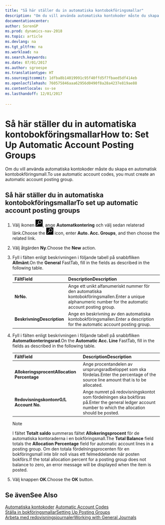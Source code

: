 ```yaml
---
title: "Så här ställer du in automatiska kontobokföringsmallar"
description: "Om du vill använda automatiska kontokoder måste du skapa en automatisk kontobokföringsmall."
documentationcenter: 
author: SorenGP
ms.prod: dynamics-nav-2018
ms.topic: article
ms.devlang: na
ms.tgt_pltfrm: na
ms.workload: na
ms.search.keywords: 
ms.date: 07/01/2017
ms.author: sgroespe
ms.translationtype: HT
ms.sourcegitcommit: 1dfba8b14019991c95f40ffd5f7fbaed5df414eb
ms.openlocfilehash: 760575846aaa62956d0490f8a28a4237e819ae88
ms.contentlocale: sv-se
ms.lasthandoff: 12/01/2017

---
```

# <a name="how-to-set-up-automatic-account-posting-groups"></a><span data-ttu-id="5dd0e-103">Så här ställer du in automatiska kontobokföringsmallar</span><span class="sxs-lookup"><span data-stu-id="5dd0e-103">How to: Set Up Automatic Account Posting Groups</span></span>
<span data-ttu-id="5dd0e-104">Om du vill använda automatiska kontokoder måste du skapa en automatisk kontobokföringsmall.</span><span class="sxs-lookup"><span data-stu-id="5dd0e-104">To use automatic account codes, you must create an automatic account posting group.</span></span>  

## <a name="to-set-up-automatic-account-posting-groups"></a><span data-ttu-id="5dd0e-105">Så här ställer du in automatiska kontobokföringsmallar</span><span class="sxs-lookup"><span data-stu-id="5dd0e-105">To set up automatic account posting groups</span></span>  

1.  <span data-ttu-id="5dd0e-106">Välj ikonen ![Söka efter sida eller rapport](../../media/ui-search/search_small.png "Ikonen Söka efter sida eller rapport"), ange **Automatkontering** och välj sedan relaterad länk.</span><span class="sxs-lookup"><span data-stu-id="5dd0e-106">Choose the ![Search for Page or Report](../../media/ui-search/search_small.png "Search for Page or Report icon") icon, enter **Auto. Acc. Groups**, and then choose the related link.</span></span>  
2.  <span data-ttu-id="5dd0e-107">Välj åtgärden **Ny**.</span><span class="sxs-lookup"><span data-stu-id="5dd0e-107">Choose the **New** action.</span></span>  
3.  <span data-ttu-id="5dd0e-108">Fyll i fälten enligt beskrivningen i följande tabell på snabbfliken **Allmänt**.</span><span class="sxs-lookup"><span data-stu-id="5dd0e-108">On the **General** FastTab, fill in the fields as described in the following table.</span></span>  

    |<span data-ttu-id="5dd0e-109">Fält</span><span class="sxs-lookup"><span data-stu-id="5dd0e-109">Field</span></span>|<span data-ttu-id="5dd0e-110">Description</span><span class="sxs-lookup"><span data-stu-id="5dd0e-110">Description</span></span>|  
    |-----------|-----------------|  
    |<span data-ttu-id="5dd0e-111">**Nr**</span><span class="sxs-lookup"><span data-stu-id="5dd0e-111">**No.**</span></span>|<span data-ttu-id="5dd0e-112">Ange ett unikt alfanumeriskt nummer för den automatiska kontobokföringsmallen.</span><span class="sxs-lookup"><span data-stu-id="5dd0e-112">Enter a unique alphanumeric number for the automatic account posting group.</span></span>|  
    |<span data-ttu-id="5dd0e-113">**Beskrivning**</span><span class="sxs-lookup"><span data-stu-id="5dd0e-113">**Description**</span></span>|<span data-ttu-id="5dd0e-114">Ange en beskrivning av den automatiska kontobokföringsmallen.</span><span class="sxs-lookup"><span data-stu-id="5dd0e-114">Enter a description for the automatic account posting group.</span></span>|  

4.  <span data-ttu-id="5dd0e-115">Fyll i fälten enligt beskrivningen i följande tabell på snabbfliken **Automatkonteringsrad**.</span><span class="sxs-lookup"><span data-stu-id="5dd0e-115">On the **Automatic Acc. Line** FastTab, fill in the fields as described in the following table.</span></span>  

    |<span data-ttu-id="5dd0e-116">Fält</span><span class="sxs-lookup"><span data-stu-id="5dd0e-116">Field</span></span>|<span data-ttu-id="5dd0e-117">Description</span><span class="sxs-lookup"><span data-stu-id="5dd0e-117">Description</span></span>|  
    |-----------|-----------------|  
    |<span data-ttu-id="5dd0e-118">**Allokeringsprocent**</span><span class="sxs-lookup"><span data-stu-id="5dd0e-118">**Allocation Percentage**</span></span>|<span data-ttu-id="5dd0e-119">Ange procentandelen av ursprungsradbeloppet som ska fördelas.</span><span class="sxs-lookup"><span data-stu-id="5dd0e-119">Enter the percentage of the source line amount that is to be allocated.</span></span>|  
    |<span data-ttu-id="5dd0e-120">**Redovisningskontonr**</span><span class="sxs-lookup"><span data-stu-id="5dd0e-120">**G/L Account No.**</span></span>|<span data-ttu-id="5dd0e-121">Ange numret på redovisningskontot som fördelningen ska bokföras på.</span><span class="sxs-lookup"><span data-stu-id="5dd0e-121">Enter the general ledger account number to which the allocation should be posted.</span></span>|  

    > [!NOTE]  
    >  <span data-ttu-id="5dd0e-122">I fältet **Totalt saldo** summeras fältet **Allokeringsprocent** för de automatiska kontoraderna i en bokföringsmall.</span><span class="sxs-lookup"><span data-stu-id="5dd0e-122">The **Total Balance** field totals the **Allocation Percentage** field for automatic account lines in a posting group.</span></span> <span data-ttu-id="5dd0e-123">Om den totala fördelningsprocenten för en bokföringsmall inte blir noll visas ett felmeddelande när posten bokförs.</span><span class="sxs-lookup"><span data-stu-id="5dd0e-123">If the total allocation percent for a posting group does not balance to zero, an error message will be displayed when the item is posted.</span></span>  

5.  <span data-ttu-id="5dd0e-124">Välj knappen **OK**.</span><span class="sxs-lookup"><span data-stu-id="5dd0e-124">Choose the **OK** button.</span></span>  

## <a name="see-also"></a><span data-ttu-id="5dd0e-125">Se även</span><span class="sxs-lookup"><span data-stu-id="5dd0e-125">See Also</span></span>  
 <span data-ttu-id="5dd0e-126">[Automatiska kontokoder](automatic-account-codes.md) </span><span class="sxs-lookup"><span data-stu-id="5dd0e-126">[Automatic Account Codes](automatic-account-codes.md) </span></span>  
 [<span data-ttu-id="5dd0e-127">Ställa in bokföringsmallar</span><span class="sxs-lookup"><span data-stu-id="5dd0e-127">Setting Up Posting Groups</span></span>](../../finance-posting-groups.md)  
 [<span data-ttu-id="5dd0e-128">Arbeta med redovisningsjournaler</span><span class="sxs-lookup"><span data-stu-id="5dd0e-128">Working with General Journals</span></span>](../../ui-work-general-journals.md)

